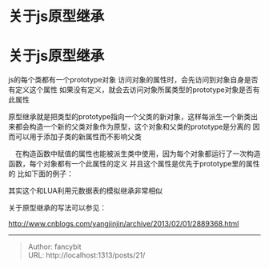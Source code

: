 # 关于js原型继承

<div class="header"><h1 class="single-title animate__animated animate__pulse animate__faster">关于js原型继承</h1></div>

<div class="content" id="content"><p>js的每个类都有一个prototype对象 访问对象的属性时，会先访问到对象自身是否有定义这个属性 如果没有定义，就会去访问对象所属类型的prototype对象是否有此属性</p><p>原型继承就是把类型的prototype指向一个父类的新对象，这样每派生一个新类出来都会构造一个新的父类对象作为原型，这个对象和父类的prototype是分离的 因而可以用于添加子类的新属性而不影响父类</p><!-- raw HTML omitted --><!-- raw HTML omitted --><p>　在构造函数中赋值的属性也能被派生类中使用，因为每个对象都运行了一次构造函数，每个对象都有一个此属性的定义 并且这个属性是优先于prototype里的属性的 比如下面的例子：</p><!-- raw HTML omitted --><!-- raw HTML omitted --><p>其实这个和LUA利用元数据表的模拟继承非常相似</p><p>关于原型继承的写法可以参见：</p><p><a href="http://www.cnblogs.com/yangjinjin/archive/2013/02/01/2889368.html" target="_blank" rel="external nofollow noopener noreferrer">http://www.cnblogs.com/yangjinjin/archive/2013/02/01/2889368.html</a></p><!-- raw HTML omitted --></div>



---

> Author: fancybit  
> URL: http://localhost:1313/posts/21/  

